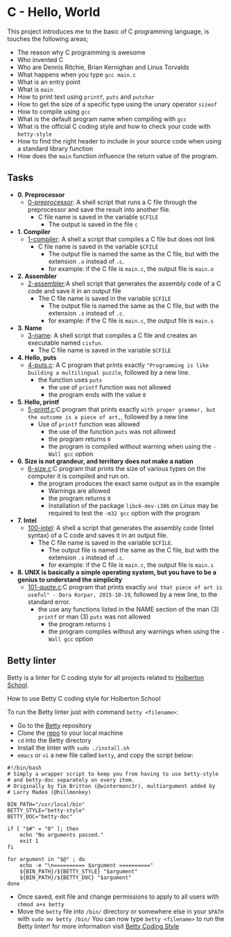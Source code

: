 # C - Hello, World

This project introduces me to the basic of C programming language, is touches the following areas;
- The reason why C programming is awesome
- Who invented C
- Who are Dennis Ritchie, Brian Kernighan and Linus Torvalds
- What happens when you type `gcc main.c`
- What is an entry point
- What is `main`
- How to print text using `printf`, `puts` and `putchar`
- How to get the size of a specific type using the unary operator `sizeof`
- How to compile using `gcc`
- What is the default program name when compiling with `gcc`
- What is the official C coding style and how to check your code with `betty-style`
- How to find the right header to include in your source code when using a standard library function
- How does the `main` function influence the return value of the program.

## Tasks

* **0. Preprocessor**
  * [0-preprocessor](0-preprocessor): A shell script that runs a C file through the preprocessor and save the result into another file.
    * C file name is saved in the variable `$CFILE`
	  * The output is saved in the file `c`
* **1. Compiler**
  * [1-compiler](1-compiler): A shell a script that compiles a C file but does not link
    * C file name is saved in the variable `$CFILE`
	  * The output file is named the same as the C file, but with the extension `.o` instead of `.c`.
	  * for example: if the C file is `main.c`, the output file is `main.o`
* **2. Assembler**
  * [2-assembler](2-assembler):A shell script that generates the assembly code of a C code and save it in an output file
    * The C file name is saved in the variable `$CFILE`
	  * The output file is named the same as the C file, but with the extension `.s` instead of `.c`.
	  * for example: if the C file is `main.c`, the output file is `main.s`
* **3. Name**
  * [3-name](3-name): A shell script that compiles a C file and creates an executable named `cisfun`.
    * The C file name is saved in the variable `$CFILE`
* **4. Hello, puts**
  * [4-puts.c](4-puts.c): A C program that prints exactly `"Programming is like building a multilingual puzzle`, followed by a new line.
    * the function uses `puts`
	  * the use of `printf` function was not allowed
	  * the program ends with the value `0`
* **5. Hello, printf**
  * [5-printf.c](5-printf.c):C program that prints exactly `with proper grammar, but the outcome is a piece of art,`, followed by a new line
    * Use of `printf` function was allowed
	  * the use of the function `puts` was not allowed
	  * the program returns `0`
	  * the program is compiled without warning when using the `-Wall gcc` option
* **6. Size is not grandeur, and territory does not make a nation**
  * [6-size.c](6-size.c):C program that prints the size of various types on the computer it is compiled and run on.
    * the program produces the exact same output as in the example
	  * Warnings are allowed
	  * the program returns `0`
	  * Installation of the package `libc6-dev-i386` on Linux may be required to test the `-m32 gcc` option with the program
* **7. Intel**
  * [100-intel](100-intel): A shell a script that generates the assembly code (Intel syntax) of a C code and saves it in an output file.
    * The C file name is saved in the variable `$CFILE`.
	  * The output file is named the same as the C file, but with the extension `.s` instead of `.c`.
	  * for example: if the C file is `main.c`, the output file is `main.s`
* **8. UNIX is basically a simple operating system, but you have to be a genius to understand the simplicity**
  * [101-quote.c](101-quote.c):C program that prints exactly `and that piece of art is useful" - Dora Korpar, 2015-10-19`, followed by a new line, to the standard error.
    * the use any functions listed in the NAME section of the man (3) `printf` or man (3) `puts` was not allowed
	  * the program returns `1`
	  * the program compiles without any warnings when using the `-Wall gcc` option

## Betty linter

Betty is a linter for C coding style for all projects related to [Holberton School](https://www.holbertonschool.com/).

How to use Betty C coding style for Holberton School

To run the Betty linter just with command `betty <filename>`:
- Go to the [Betty](https://github.com/holbertonschool/Betty) repository
- Clone the [repo](https://github.com/holbertonschool/Betty) to your local machine
- `cd` into the Betty directory
- Install the linter with `sudo ./install.sh`
- `emacs` or `vi` a new file called `betty`, and copy the script below:

```
#!/bin/bash
# Simply a wrapper script to keep you from having to use betty-style
# and betty-doc separately on every item.
# Originally by Tim Britton (@wintermanc3r), multiargument added by
# Larry Madeo (@hillmonkey)

BIN_PATH="/usr/local/bin"
BETTY_STYLE="betty-style"
BETTY_DOC="betty-doc"

if [ "$#" = "0" ]; then
    echo "No arguments passed."
    exit 1
fi

for argument in "$@" ; do
    echo -e "\n========== $argument =========="
    ${BIN_PATH}/${BETTY_STYLE} "$argument"
    ${BIN_PATH}/${BETTY_DOC} "$argument"
done
```
- Once saved, exit file and change permissions to apply to all users with `chmod a+x betty`
- Move the `betty` file into `/bin/` directory or somewhere else in your `$PATH` with `sudo mv betty /bin/`
 You can now type `betty <filename>` to run the Betty linter!
for more information visit [Betty Coding Style](https://github.com/holbertonschool/Betty/wiki)
